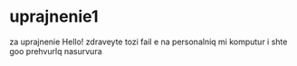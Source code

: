 # uprajnenie1
za uprajnenie
Hello!
zdraveyte tozi fail e na personalniq mi komputur i shte goo prehvurlq nasurvura